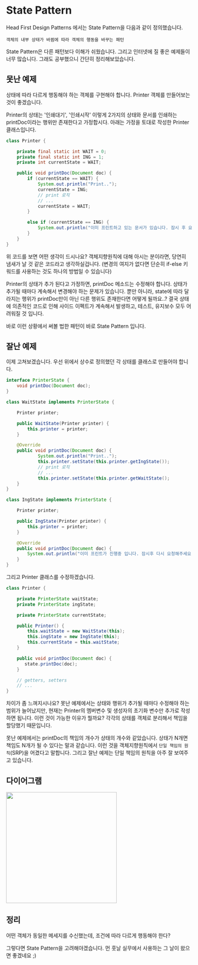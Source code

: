 # State Pattern

Head First Design Patterns 에서는 State Pattern을 다음과 같이 정의했습니다.

`객체의 내부 상태가 바뀜에 따라 객체의 행동을 바꾸는 패턴`

State Pattern은 다른 패턴보다 이해가 쉬웠습니다. 그리고 인터넷에 질 좋은 예제들이 너무 많습니다. 그래도 공부했으니 간단히 정리해보았습니다.


## 못난 예제

상태에 따라 다르게 행동해야 하는 객체를 구현해야 합니다. Printer 객체를 만들어보는 것이 좋겠습니다.

Printer의 상태는 '인쇄대기', '인쇄시작' 이렇게 2가지의 상태와 문서를 인쇄하는 printDoc이라는 행위만 존재한다고 가정합시다. 아래는 가정을 토대로 작성한 Printer 클래스입니다.

```java
class Printer {

    private final static int WAIT = 0;
    private final static int ING = 1;
    private int currentState = WAIT;

    public void printDoc(Document doc) {
        if (currentState == WAIT) {
            System.out.println("Print..");
            currentState = ING;
            // print 로직
            // ...
            currentState = WAIT;
        }

        else if (currentState == ING) {
            System.out.println("이미 프린트하고 있는 문서가 있습니다. 잠시 후 요청해주세요");
        }
    }
}
```

위 코드를 보면 어떤 생각이 드시나요? 객체지향원칙에 대해 아시는 분이라면, 당연히 냄새가 날 것 같은 코드라고 생각하실겁니다. (변경의 여지가 없다면 단순히 if-else 키워드를 사용하는 것도 하나의 방법일 수 있습니다)

Printer의 상태가 추가 된다고 가정하면, printDoc 메소드는 수정해야 합니다. 상태가 추가될 때마다 계속해서 변경해야 하는 문제가 있습니다. 뿐만 아니라, state에 따라 달라지는 행위가 printDoc만이 아닌 다른 행위도 존재한다면 어떻게 될까요..? 결국 상태에 의존적인 코드로 인해 사이드 이펙트가 계속해서 발생하고, 테스트, 유지보수 모두 어려워질 것 입니다. 

바로 이런 상황에서 써볼 법한 패턴이 바로 State Pattern 입니다.

## 잘난 예제

이제 고쳐보겠습니다. 우선 위에서 상수로 정의했던 각 상태를 클래스로 만들어야 합니다.

```java
interface PrinterState {
    void printDoc(Document doc);
}

class WaitState implements PrinterState {

    Printer printer;

    public WaitState(Printer printer) {
        this.printer = printer;
    }

    @Override
    public void printDoc(Document doc) {
            System.out.println("Print..");
            this.printer.setState(this.printer.getIngState());
            // print 로직
            // ...
            this.printer.setState(this.printer.getWaitState();
    }
}

class IngState implements PrinterState {

    Printer printer;

    public IngState(Printer printer) {
        this.printer = printer;
    }

    @Override
    public void printDoc(Document doc) {
        System.out.println("이미 프린트가 진행중 입니다. 잠시후 다시 요청해주세요");
    }
}
```

그리고 Printer 클래스를 수정하겠습니다.
```java
class Printer {

    private PrinterState waitState;
    private PrinterState ingState;

    private PrinterState currentState;

    public Printer() {
        this.waitState = new WaitState(this);
        this.ingState = new IngState(this);
        this.currentState = this.waitState;
    }

    public void printDoc(Document doc) {
       state.printDoc(doc);
    }

    // getters, setters
    // ...
}
```

차이가 좀 느껴지시나요? 못난 예제에서는 상태와 행위가 추가될 때마다 수정해야 하는 범위가 늘어났지만, 현재는 Printer의 멤버변수 및 생성자의 초기화 변수만 추가로 작성하면 됩니다. 이런 것이 가능한 이유가 뭘까요? 각각의 상태를 객체로 분리해서 책임을 할당했기 때문입니다. 

못난 예제에서는 printDoc의 책임의 개수가 상태의 개수와 같았습니다. 상태가 N개면 책임도 N개가 될 수 있다는 말과 같습니다. 이런 것을 객체지향원칙에서 `단일 책임의 원칙`(SRP)을 어겼다고 말합니다. 그리고 잘난 예제는 단일 책임의 원칙을 아주 잘 보여주고 있습니다.


## 다이어그램

<img src="https://raw.githubusercontent.com/momentjin/study/master/resource/image/uml-state.png" height='300px'>


## 정리

어떤 객체가 동일한 메세지를 수신했는데, 조건에 따라 다르게 행동해야 한다?

그렇다면 State Pattern을 고려해야겠습니다. 먼 훗날 실무에서 사용하는 그 날이 왔으면 좋겠네요 ;)
